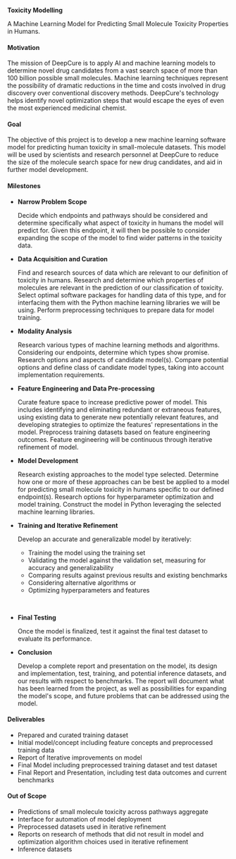 **Toxicity Modelling**

A Machine Learning Model for Predicting Small Molecule Toxicity Properties in Humans.

#### Motivation

The mission of DeepCure is to apply AI and machine learning models to determine novel drug candidates from a vast search space of more than 100 billion possible small molecules. Machine learning techniques represent the possibility of dramatic reductions in the time and costs involved in drug discovery over conventional discovery methods. DeepCure&#39;s technology helps identify novel optimization steps that would escape the eyes of even the most experienced medicinal chemist.



#### Goal

The objective of this project is to develop a new machine learning software model for predicting human toxicity in small-molecule datasets. This model will be used by scientists and research personnel at DeepCure to reduce the size of the molecule search space for new drug candidates, and aid in further model development.



#### Milestones

* <b>Narrow Problem Scope</b> 

	Decide which endpoints and pathways should be considered and determine specifically what aspect of toxicity in humans the model will predict for. Given this endpoint, it will then be possible to consider expanding the scope of the model to find wider patterns in the toxicity data.


* <b>Data Acquisition and Curation</b>

	Find and research sources of data which are relevant to our definition of toxicity in humans. Research and determine which properties of molecules are relevant in the prediction of our classification of toxicity. Select optimal software packages for handling data of this type, and for interfacing them with the Python machine learning libraries we will be using. Perform preprocessing techniques to prepare data for model training.

* <b>Modality Analysis</b>

	Research various types of machine learning methods and algorithms. Considering our endpoints, determine which types show promise. Research options and aspects of candidate model(s). Compare potential options and define class of candidate model types, taking into account implementation requirements.

* <b>Feature Engineering and Data Pre-processing</b>

	Curate feature space to increase predictive power of model. This includes identifying and eliminating redundant or extraneous features, using existing data to generate new potentially relevant features, and developing strategies to optimize the features&#39; representations in the model. Preprocess training datasets based on feature engineering outcomes. Feature engineering will be continuous through iterative refinement of model.

* <b>Model Development</b>

	Research existing approaches to the model type selected. Determine how one or more of these approaches can be best be applied to a model for predicting small molecule toxicity in humans specific to our defined endpoint(s). Research options for hyperparameter optimization and model training. Construct the model in Python leveraging the selected machine learning libraries.

* <b>Training and Iterative Refinement</b>

	Develop an accurate and generalizable model by iteratively:
    * Training the model using the training set
    * Validating the model against the validation set, measuring for accuracy and generalizability
    * Comparing results against previous results and existing benchmarks
    * Considering alternative algorithms or
    * Optimizing hyperparameters and features 	  
<br>

* <b>Final Testing</b>

	Once the model is finalized, test it against the final test dataset to evaluate its performance.

* <b>Conclusion</b>

	Develop a complete report and presentation on the model, its design and implementation, test, training, and potential inference datasets, and our results with respect to benchmarks. The report will document what has been learned from the project, as well as possibilities for expanding the model&#39;s scope, and future problems that can be addressed using the model.

#### Deliverables

- Prepared and curated training dataset
- Initial model/concept including feature concepts and preprocessed training data
- Report of Iterative improvements on model
- Final Model including preprocessed training dataset and test dataset
- Final Report and Presentation, including test data outcomes and current benchmarks


#### Out of Scope

- Predictions of small molecule toxicity across pathways aggregate
- Interface for automation of model deployment
- Preprocessed datasets used in iterative refinement
- Reports on research of methods that did not result in model and optimization algorithm choices used in iterative refinement
- Inference datasets